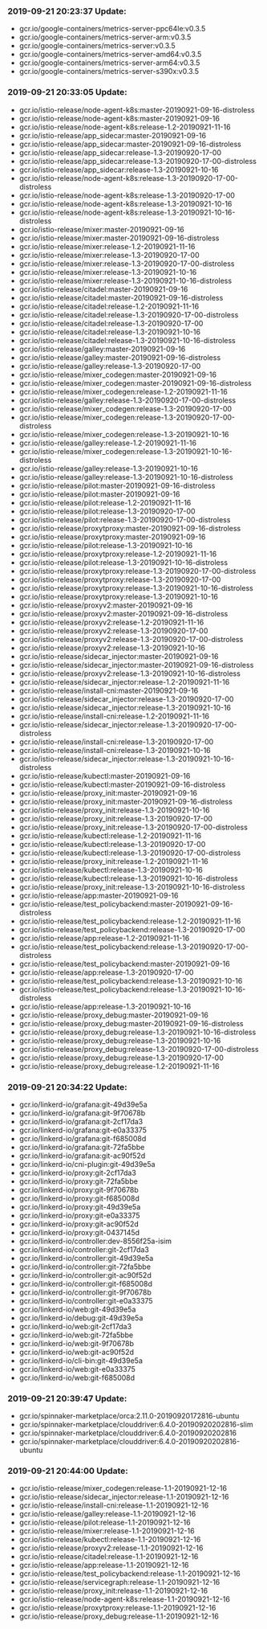 ### 2019-09-21 20:23:37 Update:

- gcr.io/google-containers/metrics-server-ppc64le:v0.3.5
- gcr.io/google-containers/metrics-server-arm:v0.3.5
- gcr.io/google-containers/metrics-server:v0.3.5
- gcr.io/google-containers/metrics-server-amd64:v0.3.5
- gcr.io/google-containers/metrics-server-arm64:v0.3.5
- gcr.io/google-containers/metrics-server-s390x:v0.3.5
### 2019-09-21 20:33:05 Update:

- gcr.io/istio-release/node-agent-k8s:master-20190921-09-16-distroless
- gcr.io/istio-release/node-agent-k8s:master-20190921-09-16
- gcr.io/istio-release/node-agent-k8s:release-1.2-20190921-11-16
- gcr.io/istio-release/app_sidecar:master-20190921-09-16
- gcr.io/istio-release/app_sidecar:master-20190921-09-16-distroless
- gcr.io/istio-release/app_sidecar:release-1.3-20190920-17-00
- gcr.io/istio-release/app_sidecar:release-1.3-20190920-17-00-distroless
- gcr.io/istio-release/app_sidecar:release-1.3-20190921-10-16
- gcr.io/istio-release/node-agent-k8s:release-1.3-20190920-17-00-distroless
- gcr.io/istio-release/node-agent-k8s:release-1.3-20190920-17-00
- gcr.io/istio-release/node-agent-k8s:release-1.3-20190921-10-16
- gcr.io/istio-release/node-agent-k8s:release-1.3-20190921-10-16-distroless
- gcr.io/istio-release/mixer:master-20190921-09-16
- gcr.io/istio-release/mixer:master-20190921-09-16-distroless
- gcr.io/istio-release/mixer:release-1.2-20190921-11-16
- gcr.io/istio-release/mixer:release-1.3-20190920-17-00
- gcr.io/istio-release/mixer:release-1.3-20190920-17-00-distroless
- gcr.io/istio-release/mixer:release-1.3-20190921-10-16
- gcr.io/istio-release/mixer:release-1.3-20190921-10-16-distroless
- gcr.io/istio-release/citadel:master-20190921-09-16
- gcr.io/istio-release/citadel:master-20190921-09-16-distroless
- gcr.io/istio-release/citadel:release-1.2-20190921-11-16
- gcr.io/istio-release/citadel:release-1.3-20190920-17-00-distroless
- gcr.io/istio-release/citadel:release-1.3-20190920-17-00
- gcr.io/istio-release/citadel:release-1.3-20190921-10-16
- gcr.io/istio-release/citadel:release-1.3-20190921-10-16-distroless
- gcr.io/istio-release/galley:master-20190921-09-16
- gcr.io/istio-release/galley:master-20190921-09-16-distroless
- gcr.io/istio-release/galley:release-1.3-20190920-17-00
- gcr.io/istio-release/mixer_codegen:master-20190921-09-16
- gcr.io/istio-release/mixer_codegen:master-20190921-09-16-distroless
- gcr.io/istio-release/mixer_codegen:release-1.2-20190921-11-16
- gcr.io/istio-release/galley:release-1.3-20190920-17-00-distroless
- gcr.io/istio-release/mixer_codegen:release-1.3-20190920-17-00
- gcr.io/istio-release/mixer_codegen:release-1.3-20190920-17-00-distroless
- gcr.io/istio-release/mixer_codegen:release-1.3-20190921-10-16
- gcr.io/istio-release/galley:release-1.2-20190921-11-16
- gcr.io/istio-release/mixer_codegen:release-1.3-20190921-10-16-distroless
- gcr.io/istio-release/galley:release-1.3-20190921-10-16
- gcr.io/istio-release/galley:release-1.3-20190921-10-16-distroless
- gcr.io/istio-release/pilot:master-20190921-09-16-distroless
- gcr.io/istio-release/pilot:master-20190921-09-16
- gcr.io/istio-release/pilot:release-1.2-20190921-11-16
- gcr.io/istio-release/pilot:release-1.3-20190920-17-00
- gcr.io/istio-release/pilot:release-1.3-20190920-17-00-distroless
- gcr.io/istio-release/proxytproxy:master-20190921-09-16-distroless
- gcr.io/istio-release/proxytproxy:master-20190921-09-16
- gcr.io/istio-release/pilot:release-1.3-20190921-10-16
- gcr.io/istio-release/proxytproxy:release-1.2-20190921-11-16
- gcr.io/istio-release/pilot:release-1.3-20190921-10-16-distroless
- gcr.io/istio-release/proxytproxy:release-1.3-20190920-17-00-distroless
- gcr.io/istio-release/proxytproxy:release-1.3-20190920-17-00
- gcr.io/istio-release/proxytproxy:release-1.3-20190921-10-16-distroless
- gcr.io/istio-release/proxytproxy:release-1.3-20190921-10-16
- gcr.io/istio-release/proxyv2:master-20190921-09-16
- gcr.io/istio-release/proxyv2:master-20190921-09-16-distroless
- gcr.io/istio-release/proxyv2:release-1.2-20190921-11-16
- gcr.io/istio-release/proxyv2:release-1.3-20190920-17-00
- gcr.io/istio-release/proxyv2:release-1.3-20190920-17-00-distroless
- gcr.io/istio-release/proxyv2:release-1.3-20190921-10-16
- gcr.io/istio-release/sidecar_injector:master-20190921-09-16
- gcr.io/istio-release/sidecar_injector:master-20190921-09-16-distroless
- gcr.io/istio-release/proxyv2:release-1.3-20190921-10-16-distroless
- gcr.io/istio-release/sidecar_injector:release-1.2-20190921-11-16
- gcr.io/istio-release/install-cni:master-20190921-09-16
- gcr.io/istio-release/sidecar_injector:release-1.3-20190920-17-00
- gcr.io/istio-release/sidecar_injector:release-1.3-20190921-10-16
- gcr.io/istio-release/install-cni:release-1.2-20190921-11-16
- gcr.io/istio-release/sidecar_injector:release-1.3-20190920-17-00-distroless
- gcr.io/istio-release/install-cni:release-1.3-20190920-17-00
- gcr.io/istio-release/install-cni:release-1.3-20190921-10-16
- gcr.io/istio-release/sidecar_injector:release-1.3-20190921-10-16-distroless
- gcr.io/istio-release/kubectl:master-20190921-09-16
- gcr.io/istio-release/kubectl:master-20190921-09-16-distroless
- gcr.io/istio-release/proxy_init:master-20190921-09-16
- gcr.io/istio-release/proxy_init:master-20190921-09-16-distroless
- gcr.io/istio-release/proxy_init:release-1.3-20190921-10-16
- gcr.io/istio-release/proxy_init:release-1.3-20190920-17-00
- gcr.io/istio-release/proxy_init:release-1.3-20190920-17-00-distroless
- gcr.io/istio-release/kubectl:release-1.2-20190921-11-16
- gcr.io/istio-release/kubectl:release-1.3-20190920-17-00
- gcr.io/istio-release/kubectl:release-1.3-20190920-17-00-distroless
- gcr.io/istio-release/proxy_init:release-1.2-20190921-11-16
- gcr.io/istio-release/kubectl:release-1.3-20190921-10-16
- gcr.io/istio-release/kubectl:release-1.3-20190921-10-16-distroless
- gcr.io/istio-release/proxy_init:release-1.3-20190921-10-16-distroless
- gcr.io/istio-release/app:master-20190921-09-16
- gcr.io/istio-release/test_policybackend:master-20190921-09-16-distroless
- gcr.io/istio-release/test_policybackend:release-1.2-20190921-11-16
- gcr.io/istio-release/test_policybackend:release-1.3-20190920-17-00
- gcr.io/istio-release/app:release-1.2-20190921-11-16
- gcr.io/istio-release/test_policybackend:release-1.3-20190920-17-00-distroless
- gcr.io/istio-release/test_policybackend:master-20190921-09-16
- gcr.io/istio-release/app:release-1.3-20190920-17-00
- gcr.io/istio-release/test_policybackend:release-1.3-20190921-10-16
- gcr.io/istio-release/test_policybackend:release-1.3-20190921-10-16-distroless
- gcr.io/istio-release/app:release-1.3-20190921-10-16
- gcr.io/istio-release/proxy_debug:master-20190921-09-16
- gcr.io/istio-release/proxy_debug:master-20190921-09-16-distroless
- gcr.io/istio-release/proxy_debug:release-1.3-20190921-10-16-distroless
- gcr.io/istio-release/proxy_debug:release-1.3-20190921-10-16
- gcr.io/istio-release/proxy_debug:release-1.3-20190920-17-00-distroless
- gcr.io/istio-release/proxy_debug:release-1.3-20190920-17-00
- gcr.io/istio-release/proxy_debug:release-1.2-20190921-11-16
### 2019-09-21 20:34:22 Update:

- gcr.io/linkerd-io/grafana:git-49d39e5a
- gcr.io/linkerd-io/grafana:git-9f70678b
- gcr.io/linkerd-io/grafana:git-2cf17da3
- gcr.io/linkerd-io/grafana:git-e0a33375
- gcr.io/linkerd-io/grafana:git-f685008d
- gcr.io/linkerd-io/grafana:git-72fa5bbe
- gcr.io/linkerd-io/grafana:git-ac90f52d
- gcr.io/linkerd-io/cni-plugin:git-49d39e5a
- gcr.io/linkerd-io/proxy:git-2cf17da3
- gcr.io/linkerd-io/proxy:git-72fa5bbe
- gcr.io/linkerd-io/proxy:git-9f70678b
- gcr.io/linkerd-io/proxy:git-f685008d
- gcr.io/linkerd-io/proxy:git-49d39e5a
- gcr.io/linkerd-io/proxy:git-e0a33375
- gcr.io/linkerd-io/proxy:git-ac90f52d
- gcr.io/linkerd-io/proxy:git-0437145d
- gcr.io/linkerd-io/controller:dev-8556f25a-isim
- gcr.io/linkerd-io/controller:git-2cf17da3
- gcr.io/linkerd-io/controller:git-49d39e5a
- gcr.io/linkerd-io/controller:git-72fa5bbe
- gcr.io/linkerd-io/controller:git-ac90f52d
- gcr.io/linkerd-io/controller:git-f685008d
- gcr.io/linkerd-io/controller:git-9f70678b
- gcr.io/linkerd-io/controller:git-e0a33375
- gcr.io/linkerd-io/web:git-49d39e5a
- gcr.io/linkerd-io/debug:git-49d39e5a
- gcr.io/linkerd-io/web:git-2cf17da3
- gcr.io/linkerd-io/web:git-72fa5bbe
- gcr.io/linkerd-io/web:git-9f70678b
- gcr.io/linkerd-io/web:git-ac90f52d
- gcr.io/linkerd-io/cli-bin:git-49d39e5a
- gcr.io/linkerd-io/web:git-e0a33375
- gcr.io/linkerd-io/web:git-f685008d
### 2019-09-21 20:39:47 Update:

- gcr.io/spinnaker-marketplace/orca:2.11.0-20190920172816-ubuntu
- gcr.io/spinnaker-marketplace/clouddriver:6.4.0-20190920202816-slim
- gcr.io/spinnaker-marketplace/clouddriver:6.4.0-20190920202816
- gcr.io/spinnaker-marketplace/clouddriver:6.4.0-20190920202816-ubuntu
### 2019-09-21 20:44:00 Update:

- gcr.io/istio-release/mixer_codegen:release-1.1-20190921-12-16
- gcr.io/istio-release/sidecar_injector:release-1.1-20190921-12-16
- gcr.io/istio-release/install-cni:release-1.1-20190921-12-16
- gcr.io/istio-release/galley:release-1.1-20190921-12-16
- gcr.io/istio-release/pilot:release-1.1-20190921-12-16
- gcr.io/istio-release/mixer:release-1.1-20190921-12-16
- gcr.io/istio-release/kubectl:release-1.1-20190921-12-16
- gcr.io/istio-release/proxyv2:release-1.1-20190921-12-16
- gcr.io/istio-release/citadel:release-1.1-20190921-12-16
- gcr.io/istio-release/app:release-1.1-20190921-12-16
- gcr.io/istio-release/test_policybackend:release-1.1-20190921-12-16
- gcr.io/istio-release/servicegraph:release-1.1-20190921-12-16
- gcr.io/istio-release/proxy_init:release-1.1-20190921-12-16
- gcr.io/istio-release/node-agent-k8s:release-1.1-20190921-12-16
- gcr.io/istio-release/proxytproxy:release-1.1-20190921-12-16
- gcr.io/istio-release/proxy_debug:release-1.1-20190921-12-16
